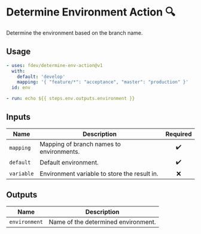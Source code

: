 # Determine Environment Action :mag:

Determine the environment based on the branch name.

## Usage

```yaml
- uses: fdev/determine-env-action@v1
  with:
    default: 'develop'
    mapping: '{ "feature/*": "acceptance", "master": "production" }'
  id: env

- run: echo ${{ steps.env.outputs.environment }}
```

## Inputs

| Name       | Description                                  |      Required      |
|------------|----------------------------------------------|:------------------:|
| `mapping`  | Mapping of branch names to environments.     | :heavy_check_mark: |
| `default`  | Default environment.                         | :heavy_check_mark: |
| `variable` | Environment variable to store the result in. |        :x:         |


## Outputs

| Name          | Description                         |
|---------------|-------------------------------------|
| `environment` | Name of the determined environment. |
